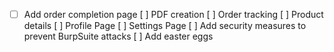 -[ ] Add order completion page
[ ] PDF creation
[ ] Order tracking
[ ] Product details
[ ] Profile Page
[ ] Settings Page
[ ] Add security measures to prevent BurpSuite attacks
[ ] Add easter eggs